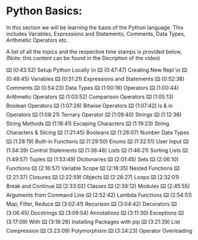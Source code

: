 # Python Basics:

In this section we will be learning the basis of the Python language. This includes Variables, Expressions and Statements, Comments, Data Types, Arithmetic Operators etc.

A list of all the topics and the respective time stamps is provided below, 
(Note: this content can be found in the Decription of the video)

⌨️ (0:43:52) Setup Python Locally \n
⌨️ (0:47:47) Creating New Repl \n
⌨️ (0:48:45) Variables
⌨️ (0:51:21) Expressions and Statements 
⌨️ (0:52:38) Comments
⌨️ (0:54:23) Data Types
⌨️ (1:00:16) Operators
⌨️ (1:00:44) Arithmetic Operators
⌨️ (1:03:52) Comparison Operators
⌨️ (1:05:13) Boolean Operators
⌨️ (1:07:26) Bitwise Operators
⌨️ (1:07:42) is & in Operators
⌨️ (1:08:21) Ternary Operator
⌨️ (1:09:40) Strings
⌨️ (1:12:36) String Methods
⌨️ (1:16:41) Escaping Characters
⌨️ (1:19:23) String Characters & Slicing
⌨️ (1:21:45) Booleans
⌨️ (1:26:07) Number Data Types
⌨️ (1:28:19) Built-in Functions
⌨️ (1:29:50) Enums
⌨️ (1:32:51) User Input
⌨️ (1:34:39) Control Statements
⌨️ (1:36:48) Lists
⌨️ (1:46:21) Sorting Lists
⌨️ (1:49:57) Tuples
⌨️ (1:53:49) Dictionaries
⌨️ (2:01:45) Sets
⌨️ (2:06:10) Functions
⌨️ (2:16:57) Variable Scope
⌨️ (2:18:35) Nested Functions 
⌨️ (2:21:37) Closures
⌨️ (2:22:59) Objects
⌨️ (2:26:27) Loops
⌨️ (2:32:01) Break and Continue
⌨️ (2:33:02) Classes
⌨️ (2:39:12) Modules
⌨️ (2:45:55) Arguments from Command Line
⌨️ (2:52:42) Lambda Functions
⌨️ (2:54:51) Map, Filter, Reduce
⌨️ (3:02:41) Recursion 
⌨️ (3:04:42) Decorators
⌨️ (3:06:45) Docstrings
⌨️ (3:09:54) Annotations
⌨️ (3:11:30) Exceptions 
⌨️ (3:17:09) With
⌨️ (3:18:26) Installing Packages with pip
⌨️ (3:21:39) List Compression
⌨️ (3:23:09) Polymorphism
⌨️ (3:24:23) Operator Overloading
